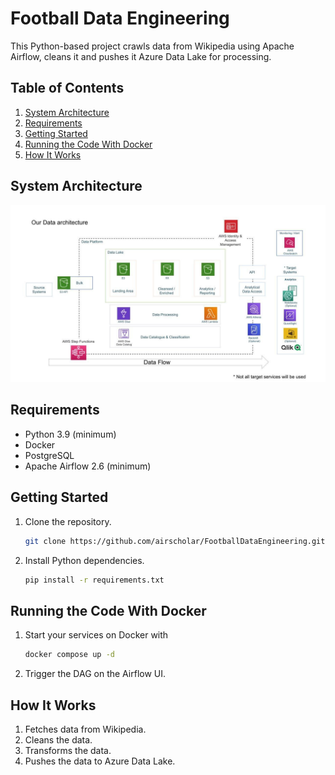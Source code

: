# Football Data Engineering

This Python-based project crawls data from Wikipedia using Apache Airflow, cleans it and pushes it Azure Data Lake for processing.

## Table of Contents

1. [System Architecture](#architecture)
2. [Requirements](#requirements)
3. [Getting Started](#getting-started)
4. [Running the Code With Docker](#running-the-code-with-docker)
5. [How It Works](#how-it-works)

## System Architecture
![system_architecture.png](https://github.com/DHANA-SRINIVASAN/Football_Analysis/blob/main/architecture.jpeg)

## Requirements
- Python 3.9 (minimum)
- Docker
- PostgreSQL
- Apache Airflow 2.6 (minimum)

## Getting Started

1. Clone the repository.
   ```bash
   git clone https://github.com/airscholar/FootballDataEngineering.git
   ```

2. Install Python dependencies.
   ```bash
   pip install -r requirements.txt
   ```
   
## Running the Code With Docker

1. Start your services on Docker with
   ```bash
   docker compose up -d
   ``` 
2. Trigger the DAG on the Airflow UI.

## How It Works
1. Fetches data from Wikipedia.
2. Cleans the data.
3. Transforms the data.
4. Pushes the data to Azure Data Lake.
